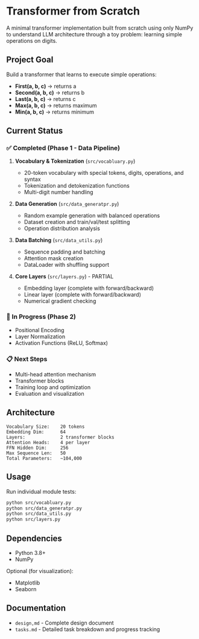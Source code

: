 # Transformer from Scratch

A minimal transformer implementation built from scratch using only NumPy to understand LLM architecture through a toy problem: learning simple operations on digits.

## Project Goal

Build a transformer that learns to execute simple operations:
- **First(a, b, c)** → returns a
- **Second(a, b, c)** → returns b
- **Last(a, b, c)** → returns c
- **Max(a, b, c)** → returns maximum
- **Min(a, b, c)** → returns minimum

## Current Status

### ✅ Completed (Phase 1 - Data Pipeline)

1. **Vocabulary & Tokenization** (`src/vocabluary.py`)
   - 20-token vocabulary with special tokens, digits, operations, and syntax
   - Tokenization and detokenization functions
   - Multi-digit number handling

2. **Data Generation** (`src/data_generatpr.py`)
   - Random example generation with balanced operations
   - Dataset creation and train/val/test splitting
   - Operation distribution analysis

3. **Data Batching** (`src/data_utils.py`)
   - Sequence padding and batching
   - Attention mask creation
   - DataLoader with shuffling support

4. **Core Layers** (`src/layers.py`) - PARTIAL
   - Embedding layer (complete with forward/backward)
   - Linear layer (complete with forward/backward)
   - Numerical gradient checking

### 🚧 In Progress (Phase 2)

- Positional Encoding
- Layer Normalization
- Activation Functions (ReLU, Softmax)

### 📋 Next Steps

- Multi-head attention mechanism
- Transformer blocks
- Training loop and optimization
- Evaluation and visualization

## Architecture

```
Vocabulary Size:    20 tokens
Embedding Dim:      64
Layers:             2 transformer blocks
Attention Heads:    4 per layer
FFN Hidden Dim:     256
Max Sequence Len:   50
Total Parameters:   ~104,000
```

## Usage

Run individual module tests:
```bash
python src/vocabluary.py
python src/data_generatpr.py
python src/data_utils.py
python src/layers.py
```

## Dependencies

- Python 3.8+
- NumPy

Optional (for visualization):
- Matplotlib
- Seaborn

## Documentation

- `design,md` - Complete design document
- `tasks.md` - Detailed task breakdown and progress tracking
